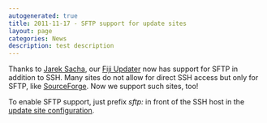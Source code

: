 ```yaml
---
autogenerated: true
title: 2011-11-17 - SFTP support for update sites
layout: page
categories: News
description: test description
---
```


Thanks to [Jarek Sacha](http://ij-plugins.sourceforge.net/), our [Fiji Updater](Fiji_Updater) now has support for SFTP in addition to SSH. Many sites do not allow for direct SSH access but only for SFTP, like [SourceForge](http://sourceforge.net). Now we support such sites, too!

To enable SFTP support, just prefix *sftp:* in front of the SSH host in the [update site configuration](Adding_Update_Sites).


